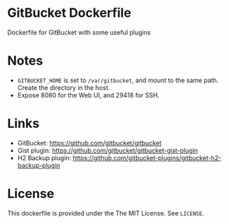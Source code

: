 GitBucket Dockerfile
====================

Dockerfile for GitBucket with some useful plugins

# Notes
* `GITBUCKET_HOME` is set to `/var/gitbucket`, and mount to the same path. Create the directory in the host.
* Expose 8080 for the Web UI, and 29418 for SSH.

# Links
* GitBucket: https://github.com/gitbucket/gitbucket
* Gist plugin: https://github.com/gitbucket/gitbucket-gist-plugin
* H2 Backup plugin: https://github.com/gitbucket-plugins/gitbucket-h2-backup-plugin

# License
This dockerfile is provided under the The MIT License. See `LICENSE`.
